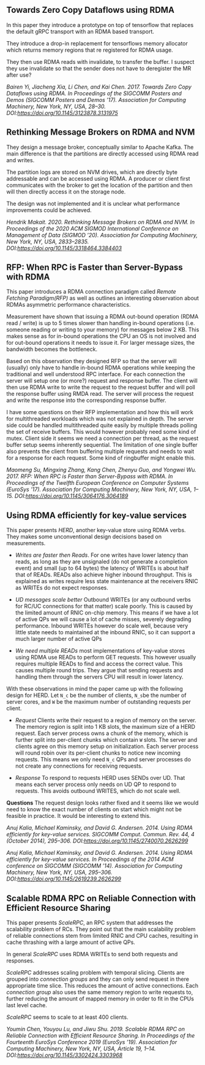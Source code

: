 ## Towards Zero Copy Dataflows using RDMA

In this paper they introduce a prototype on top of tensorflow that replaces the default gRPC transport with an RDMA based transport. 

They introduce a drop-in replacement for tensorflows memory allocator which returns memory regions that re registered for RDMA usage.

They then use RDMA reads with invalidate, to transfer the buffer. I suspect they use invalidate so that the sender does not have
to deregister the MR after use?


*Bairen Yi, Jiacheng Xia, Li Chen, and Kai Chen. 2017. Towards Zero Copy Dataflows using RDMA. In Proceedings of the SIGCOMM Posters and Demos (SIGCOMM Posters and Demos ’17). Association for Computing Machinery, New York, NY, USA, 28–30. DOI:https://doi.org/10.1145/3123878.3131975*


## Rethinking Message Brokers on RDMA and NVM

They design a message broker, conceptually similar to Apache Kafka. The main difference is that the partitions are directly accessed using RDMA read and writes. 

The partition logs are stored on NVM drives, which are directly byte addressable and can be accessed using RDMA. A producer or client first communicates with the broker to get the location of the partition and then will then directly access it on the storage node.

The design was not implemented and it is unclear what performance improvements could be achieved.

*Hendrik Makait. 2020. Rethinking Message Brokers on RDMA and NVM. In Proceedings of the 2020 ACM SIGMOD International Conference on Management of Data (SIGMOD ’20). Association for Computing Machinery, New York, NY, USA, 2833–2835. DOI:https://doi.org/10.1145/3318464.3384403*

## RFP: When RPC is Faster than Server-Bypass with RDMA

This paper introduces a RDMA connection paradigm called *Remote Fetching Paradigm(RFP)* as well as outlines an interesting observation about RDMAs asymmetric performance characteristics.

Measurement have shown that issuing a RDMA out-bound operation (RDMA read / write) is up to 5 times slower than handling in-bound operations (i.e. someone reading or writing to your memory) for messages below 2 KB. This makes sense as for in-bound operations the CPU an OS is not involved and for out-bound operations it needs to issue it. For larger message sizes, the bandwidth becomes the bottleneck.

Based on this observation they designed RFP so that the server will (usually) only have to handle in-bound RDMA operations while keeping the traditional and well understood RPC interface. For each connection the server will setup one (or more?) request and response buffer. The client will then use RDMA write to write the request to the request buffer and will poll the response buffer using RMDA read. The server will process the request and write the response into the corresponding response buffer.

I have some questions on their RFP implementation and how this will work for multithreaded workloads which was not explained in depth. The server side could be handled multithreaded quite easily by multiple threads polling the set of receive buffers. This would however probably need some kind of mutex. Client side it seems we need a connection per thread, as the request buffer setup seems inherently sequential. The limitation of one single buffer also prevents the client from buffering multiple requests and needs to wait for a response for each request. Some kind of ringbuffer might enable this.


*Maomeng Su, Mingxing Zhang, Kang Chen, Zhenyu Guo, and Yongwei Wu. 2017. RFP: When RPC is Faster than Server-Bypass with RDMA. In Proceedings of the Twelfth European Conference on Computer Systems (EuroSys ’17). Association for Computing Machinery, New York, NY, USA, 1–15. DOI:https://doi.org/10.1145/3064176.3064189*


## Using RDMA efficiently for key-value services

This paper presents *HERD*, another key-value store using RDMA verbs. They makes some unconventional design decisions based on measurements.

* *Writes are faster then Reads*. For one writes have lower latency than reads, as long as they are unsignaled (do not generate a completion event) and small (up to 64 bytes) the latency of WRITEs is about half that of READs. READs also achieve higher inbound throughput. This is explained as writes require less state maintenance at the receivers RNIC as WRITEs do not expect responses. 

* *UD messages scale better* Outbound WRITEs (or any outbound verbs for RC/UC connections for that matter) scale poorly. This is caused by the limited amount of RNIC on-chip memory. This means if we have a lot of active QPs we will cause a lot of cache misses, severely degrading performance. Inbound WRITEs however do scale well, because very little state needs to maintained at the inbound RNIC, so it can support a much larger number of active QPs

* *We need multiple READs* most implementations of key-value stores using RDMA use READs to perform GET requests. This however usually requires multiple READs to find and access the correct value. This causes multiple round trips. They argue that sending requests and handling them through the servers CPU will result in lower latency.

With these observations in mind the paper came up with the following design for HERD. Let `N_c` be the number of clients, `N_s`be the number of server cores, and `W` be the maximum number of outstanding requests per client.

* *Request* Clients write their request to a region of memory on the server. The memory region is split into 1 KB slots, the maximum size of a HERD request. Each server process owns a chunk of the memory, which is further split into per-client chunks which contain `W` slots. The server and clients agree on this memory setup on initialization. Each server process will round robin over its per-client chunks to notice new incoming requests. This means we only need `N_c` QPs and server processes do not create any connections for receiving requests.

* *Response* To respond to requests HERD uses SENDs over UD. That means each server process only needs on UD QP to respond to requests. This avoids outbound WRITES, which do not scale well.

**Questions** The request design looks rather fixed and it seems like we would need to know the exact number of clients on start which might not be feasible in practice. It would be interesting to extend this.



*Anuj Kalia, Michael Kaminsky, and David G. Andersen. 2014. Using RDMA efficiently for key-value services. SIGCOMM Comput. Commun. Rev. 44, 4 (October 2014), 295–306. DOI:https://doi.org/10.1145/2740070.2626299*


*Anuj Kalia, Michael Kaminsky, and David G. Andersen. 2014. Using RDMA efficiently for key-value services. In Proceedings of the 2014 ACM conference on SIGCOMM (SIGCOMM ’14). Association for Computing Machinery, New York, NY, USA, 295–306. DOI:https://doi.org/10.1145/2619239.2626299*

## Scalable RDMA RPC on Reliable Connection with Efficient Resource Sharing

This paper presents *ScaleRPC*, an RPC system that addresses the scalability problem of RCs. They point out that the main scalability problem of reliable connections stem from limited RNIC and CPU caches, resulting in cache thrashing with a large amount of active QPs. 

In general *ScaleRPC* uses RDMA WRITEs to send both requests and responses.

*ScaleRPC* addresses scaling problem with temporal slicing. Clients are grouped into *connection groups* and they can only send request in there appropriate time slice. This reduces the amount of active connections. Each *connection group* also uses the same memory region to write requests to, further reducing the amount of mapped memory in order to fit in the CPUs last level cache. 

*ScaleRPC* seems to scale to at least 400 clients.

*Youmin Chen, Youyou Lu, and Jiwu Shu. 2019. Scalable RDMA RPC on Reliable Connection with Efficient Resource Sharing. In Proceedings of the Fourteenth EuroSys Conference 2019 (EuroSys ’19). Association for Computing Machinery, New York, NY, USA, Article 19, 1–14. DOI:https://doi.org/10.1145/3302424.3303968*

